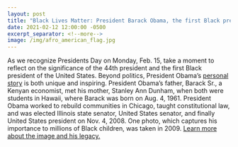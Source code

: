 ```yaml
---
layout: post
title: "Black Lives Matter: President Barack Obama, the first Black president of the United States"
date: 2021-02-12 12:00:00 -0500
excerpt_separator: <!--more-->
image: /img/afro_american_flag.jpg
---
```


As we recognize Presidents Day on Monday, Feb. 15, take a moment to reflect on the significance of the 44th president and the first Black president of the United States. Beyond politics, President Obama’s [personal story][personal-story] is both unique <!--more--> and inspiring. President Obama’s father, Barack Sr., a Kenyan economist, met his mother, Stanley Ann Dunham, when both were students in Hawaii, where Barack was born on Aug. 4, 1961. President Obama worked to rebuild communities in Chicago, taught constitutional law, and was elected Illinois state senator, United States senator, and finally United States president on Nov. 4, 2008. One photo, which captures his importance to millions of Black children, was taken in 2009. [Learn more about the image and his legacy.][learn-more]

[personal-story]: http://r20.rs6.net/tn.jsp?f=0011z8UGl-SctSaOf4WNuu1nYpB3JZEc1OrRm2BM7TzXGGOpnBUvcdM_0Xp5avHvWIgVxDcWhdGrNRVFOzvZ4sVEYzdrqLtVbbXdagnFMxFxHzz-IwXw2B6bhmClC5KLWL6eeJSa7uZUok-GGao-u7U_jZOzeeglqzJ3B6wTRETUID8WS2GNlbYAfyX_fZSpbBG55gnOQV_BaC90nrAdyXuWoIZkCh-B1tw&c=ROPHtVausRnEu1rjVAb4tpswJm9J7buiTY36ENefhV-sIbImg6aabA==&ch=GlnN-Q1OBb3t5vYMflXmFlUnf70ek_DgbSFL_hZSts6T51K7UAO0dA==
[learn-more]: http://r20.rs6.net/tn.jsp?f=0011z8UGl-SctSaOf4WNuu1nYpB3JZEc1OrRm2BM7TzXGGOpnBUvcdM_0Xp5avHvWIgj6cNGPOG1EHET_KQKWYksGrXT4FNYb1G92Cq4WBZzVBQI6HZQacW9-Uhv-0Pb091iBxusAezVCK6W-2ySHnHWT8STJH-vqDSHXq4602m6TS5ISnLXRckHlTug4swqKEbiaMMVfsXQuQxiQdVU9qtJLsp5OWaL585-Oc7a49IlVQ=&c=ROPHtVausRnEu1rjVAb4tpswJm9J7buiTY36ENefhV-sIbImg6aabA==&ch=GlnN-Q1OBb3t5vYMflXmFlUnf70ek_DgbSFL_hZSts6T51K7UAO0dA==
